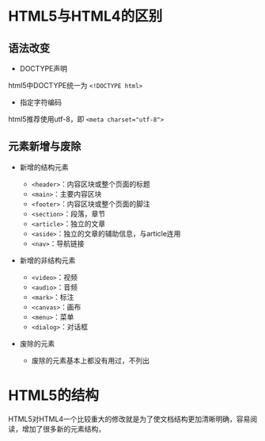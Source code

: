 # HTML5与HTML4的区别

## 语法改变

* DOCTYPE声明

html5中DOCTYPE统一为 `<!DOCTYPE html>`

* 指定字符编码

html5推荐使用utf-8，即 `<meta charset="utf-8">`

## 元素新增与废除

* 新增的结构元素

    * `<header>`：内容区块或整个页面的标题
    * `<main>`：主要内容区块
    * `<footer>`：内容区块或整个页面的脚注
    * `<section>`：段落，章节
    * `<article>`：独立的文章
    * `<aside>`：独立的文章的辅助信息，与article连用
    * `<nav>`：导航链接

* 新增的非结构元素

    * `<video>`：视频
    * `<audio>`：音频
    * `<mark>`：标注
    * `<canvas>`：画布
    * `<menu>`：菜单
    * `<dialog>`：对话框

* 废除的元素

    * 废除的元素基本上都没有用过，不列出


# HTML5的结构

HTML5对HTML4一个比较重大的修改就是为了使文档结构更加清晰明确，容易阅读，增加了很多新的元素结构，




